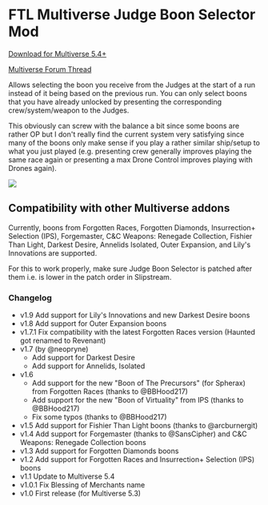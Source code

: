 # FTL Multiverse Judge Boon Selector Mod

[Download for Multiverse 5.4+](https://github.com/benediktwerner/FTL-Multiverse-Judge-Boon-Selector-Mod/releases/download/v1.9.0/Multiverse.Judge.Boon.Selector.ftl)

[Multiverse Forum Thread](https://ftlmultiverse.boards.net/thread/45/judge-boon-selector-mod)

Allows selecting the boon you receive from the Judges at the start of a run instead of it being based on the previous run. You can only select boons that you have already unlocked by presenting the corresponding crew/system/weapon to the Judges.

This obviously can screw with the balance a bit since some boons are rather OP but I don't really find the current system very satisfying since many of the boons only make sense if you play a rather similar ship/setup to what you just played (e.g. presenting crew generally improves playing the same race again or presenting a max Drone Control improves playing with Drones again).

![](screenshot.jpeg)

## Compatibility with other Multiverse addons

Currently, boons from Forgotten Races, Forgotten Diamonds, Insurrection+ Selection (IPS), Forgemaster, C&C Weapons: Renegade Collection, Fishier Than Light, Darkest Desire, Annelids Isolated, Outer Expansion, and Lily's Innovations are supported.

For this to work properly, make sure Judge Boon Selector is patched after them i.e. is lower in the patch order in Slipstream.

### Changelog

- v1.9 Add support for Lily's Innovations and new Darkest Desire boons
- v1.8 Add support for Outer Expansion boons
- v1.7.1 Fix compatibility with the latest Forgotten Races version (Haunted got renamed to Revenant)
- v1.7 (by @neopryne)
  - Add support for Darkest Desire
  - Add support for Annelids, Isolated
- v1.6
  - Add support for the new "Boon of The Precursors" (for Spherax) from Forgotten Races (thanks to @BBHood217)
  - Add support for the new "Boon of Virtuality" from IPS (thanks to @BBHood217)
  - Fix some typos (thanks to @BBHood217)
- v1.5 Add support for Fishier Than Light boons (thanks to @arcburnergit)
- v1.4 Add support for Forgemaster (thanks to @SansCipher) and C&C Weapons: Renegade Collection boons
- v1.3 Add support for Forgotten Diamonds boons
- v1.2 Add support for Forgotten Races and Insurrection+ Selection (IPS) boons
- v1.1 Update to Multiverse 5.4
- v1.0.1 Fix Blessing of Merchants name
- v1.0 First release (for Multiverse 5.3)
